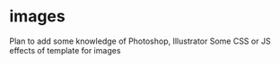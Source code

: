 images
======

Plan to add some knowledge of Photoshop, Illustrator
Some CSS or JS effects of template for images


